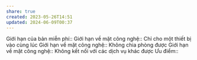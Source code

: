 ```yaml
---
share: true
created: 2023-05-26T14:51
updated: 2024-06-09T00:37
---
```

Giới hạn của bản miễn phí:: 
Giới hạn về mặt công nghệ:: Chỉ cho một thiết bị vào cùng lúc
Giới hạn về mặt công nghệ:: Không chia phòng được
Giới hạn về mặt công nghệ:: Không kết nối với các dịch vụ khác được
Ưu điểm::

